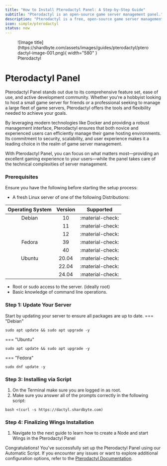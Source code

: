 ```yaml
---
title: "How to Install Pterodactyl Panel: A Step-by-Step Guide"
subtitle: "Pterodactyl is an open-source game server management panel."
description: "Pterodactyl is a free, open-source game server management panel built with PHP, React, and Go. Designed with security in mind, Pterodactyl runs all game servers in isolated Docker containers while exposing a beautiful and intuitive UI to end users. "
icon: simple/pterodactyl
status: new
---
```


<figure markdown>
  ![Image title](https://shardbyte.com/assets/images/guides/pterodactyl/pterodactyl-image-001.png){ width="580" }
  <figcaption>Pterodactyl</figcaption>
</figure>

# **Pterodactyl Panel**
Pterodactyl Panel stands out due to its comprehensive feature set, ease of use, and active development community. Whether you're a hobbyist looking to host a small game server for friends or a professional seeking to manage a large fleet of game servers, Pterodactyl offers the tools and flexibility needed to achieve your goals.

By leveraging modern technologies like Docker and providing a robust management interface, Pterodactyl ensures that both novice and experienced users can efficiently manage their game hosting environments. Its commitment to security, scalability, and user experience makes it a leading choice in the realm of game server management.

With Pterodactyl Panel, you can focus on what matters most—providing an excellent gaming experience to your users—while the panel takes care of the technical complexities of server management.

### **Prerequisites**

Ensure you have the following before starting the setup process:

- A fresh Linux server of one of the following Distributions:

| Operating System | Version | Supported        |
| :--------------: | :-----: | :--------------: |
| Debian           | 10      | :material-check: |
|                  | 11      | :material-check: |
|                  | 12      | :material-check: |
| Fedora           | 39      | :material-check: |
|                  | 40      | :material-check: |
| Ubuntu           | 20.04   | :material-check: |
|                  | 22.04   | :material-check: |
|                  | 24.04   | :material-check: |

- Root or sudo access to the server. (ideally root)
- Basic knowledge of command line operations.

### **Step 1: Update Your Server**

Start by updating your server to ensure all packages are up to date.
=== "Debian"

``` { .bash .copy }
sudo apt update && sudo apt upgrade -y
```

=== "Ubuntu"

``` { .bash .copy }
sudo apt update && sudo apt upgrade -y
```

=== "Fedora"

``` { .bash .copy}
sudo dnf update -y
```

### **Step 3: Installing via Script**

1. On the Terminal make sure you are logged in as root.
2. Make sure you answer all of the prompts correctly in the following script:

``` { .bash .copy title="Pterodactyl Installation Script" }
bash <(curl -s https://dactyl.shardbyte.com)
```

### **Step 4: Finalizing Wings Installation**

1. Navigate to the next guide to learn how to create a Node and start Wings in the Pterodactyl Panel

Congratulations! You've successfully set up the Pterodactyl Panel using our Automatic Script. If you encounter any issues or want to explore additional configuration options, refer to the [Pterodactyl Documentation](https://pterodactyl.io/project/introduction.html).
